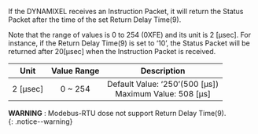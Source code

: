 If the DYNAMIXEL receives an Instruction Packet, it will return the Status Packet after the time of the set Return Delay Time(9).  
 
Note that the range of values is 0 to 254 (0XFE) and its unit is 2 [μsec]. For instance, if the Return Delay Time(9) is set to ‘10’, the Status Packet will be returned after 20[μsec] when the Instruction Packet is received.

|   Unit   | Value Range |                         Description                         |
|:--------:|:-----------:|:-----------------------------------------------------------:|
| 2 [μsec] |   0 ~ 254   | Default Value: ‘250’(500 [μs]) <br> Maximum Value: 508 [μs] |


**WARNING** : Modebus-RTU dose not support Return Delay Time(9).    
{: .notice--warning}

